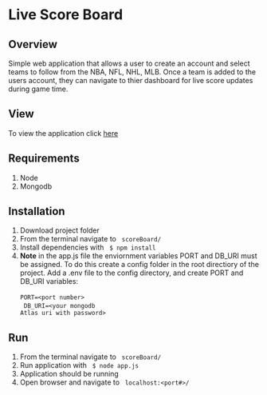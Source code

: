 # Live Score Board

## Overview
Simple web application that allows a user to create an account and select
teams to follow from the NBA, NFL, NHL, MLB. Once a team is added to
the users account, they can navigate to thier dashboard for live score
updates during game time.

## View
To view the application click [here](https://live-score-board.herokuapp.com/)

## Requirements
1. Node
2. Mongodb

## Installation
1. Download project folder
2. From the terminal navigate to <code> scoreBoard/ </code>
3. Install dependencies with <code> $ npm install </code>
4. **Note** in the app.js file the enviornment variables PORT and
DB_URI must be assigned. To do this create a config folder in 
the root directiory of the project. Add a .env file to the config
directory, and create PORT and DB_URI variables:
<br><code> PORT=\<port number\> </code>
<br><code> DB_URI=\<your mongodb Atlas uri with password\> </code>
      
## Run
1. From the terminal navigate to <code> scoreBoard/ </code>
2. Run application with <code> $ node app.js </code>
3. Application should be running
4. Open browser and navigate to <code> localhost:<port#>/ </code>


